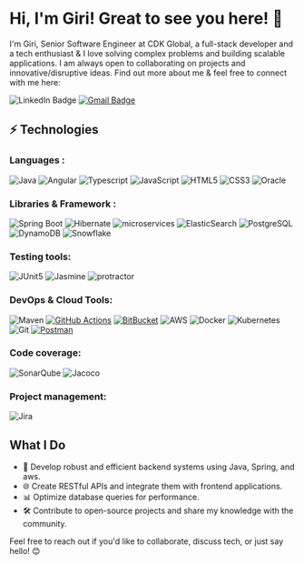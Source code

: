 # Hi, I'm Giri! Great to see you here! 👋

<!--
**girichippada/girichippada** is a ✨ _special_ ✨ repository because its `README.md` (this file) appears on your GitHub profile.

Here are some ideas to get you started:

- 🔭 I’m currently working on ...
- 🌱 I’m currently learning ...
- 👯 I’m looking to collaborate on ...
- 🤔 I’m looking for help with ...
- 💬 Ask me about ...
- 📫 How to reach me: ...
- 😄 Pronouns: ...
- ⚡ Fun fact: ...
-->

I'm Giri, Senior Software Engineer at CDK Global, a full-stack developer and a tech enthusiast & I love solving complex problems and building scalable applications. I am always open to collaborating on projects and innovative/disruptive ideas. Find out more about me & feel free to connect with me here:

![LinkedIn Badge](https://img.shields.io/badge/girichippada-blue?style=flat-square&logo=Linkedin&logoColor=white&link=https%3A%2F%2Fin.linkedin.com%2Fin%2Fgirichippada%3Ftrk%3Dprofile-badge)
[![Gmail Badge](https://img.shields.io/badge/-giri.chippada@gmail.com-c14438?style=flat-square&logo=Gmail&logoColor=white&link=mailto:giri.chippada@gmail.com)](mailto:giri.chippada@gmail.com)
              
## ⚡ Technologies

### Languages :
![Java](https://img.shields.io/badge/-java-E34A86?style=flat-square&logo=openjdk)
![Angular](https://img.shields.io/badge/Angular-red?style=flat-square&logo=Angular)
![Typescript](https://img.shields.io/badge/Typescript-white?style=flat-square&logo=Typescript&logoColor=blue)
![JavaScript](https://img.shields.io/badge/-JavaScript-black?style=flat-square&logo=javascript)
![HTML5](https://img.shields.io/badge/-HTML5-E34F26?style=flat-square&logo=html5&logoColor=white)
![CSS3](https://img.shields.io/badge/-CSS3-1572B6?style=flat-square&logo=css3)
![Oracle](https://img.shields.io/badge/Oracle-red?style=flat-square&logo=Oracle&logoColor=white)

### Libraries & Framework :

![Spring Boot](https://img.shields.io/badge/Spring%20Boot-green?style=flat-square&logo=Spring&logoColor=white)
![Hibernate](https://img.shields.io/badge/Hibernate-grey?style=flat-square&logo=Hibernate)
![microservices](https://img.shields.io/badge/microservices-blue?style=flat-square&logo=microservices)
![ElasticSearch](https://img.shields.io/badge/-ElasticSearch-005571?style=flat-square&logo=elasticsearch)
![PostgreSQL](https://img.shields.io/badge/-PostgreSQL-336791?style=flat-square&logo=postgresql)
![DynamoDB](https://img.shields.io/badge/DynamoDB-black?style=flat-square&logo=amazon%20web%20services)
![Snowflake](https://img.shields.io/badge/Snowflake-blue?style=flat-square&logo=snowflake)

### Testing tools:

![JUnit5](https://img.shields.io/badge/JUnit5-blue?style=flat-square&logo=JUnit)
![Jasmine](https://img.shields.io/badge/Jasmine-purple?style=flat-square&logo=jasmine)
![protractor](https://img.shields.io/badge/protractor-red?style=flat-square&logo=protractor)

### DevOps & Cloud Tools:
![Maven](https://img.shields.io/badge/Apache%20Maven-black?style=flat-square&logo=apache%20maven)
<a href="#"><img alt="GitHub Actions" src="https://img.shields.io/badge/GitHub%20Actions-%23327FC7.svg?logo=github&logoColor=white"></a>
<a href="#"><img alt="BitBucket" src="https://img.shields.io/badge/BitBucket-%23327FC7.svg?logo=bitbucket&logoColor=white"></a>
![AWS](https://img.shields.io/badge/AWS-black?style=flat-square&logo=amazon%20web%20services)
![Docker](https://img.shields.io/badge/-Docker-black?style=flat-square&logo=docker)
![Kubernetes](https://img.shields.io/badge/Kubernetes-white?style=flat-square&logo=kubernetes)
![Git](https://img.shields.io/badge/-Git-black?style=flat-square&logo=git)
<a href="#"><img alt="Postman" src="https://img.shields.io/badge/Postman-FF6C37?logo=postman&logoColor=white"></a>

### Code coverage:
![SonarQube](https://img.shields.io/badge/SonarQube-white?style=flat-square&logo=sonarqube)
![Jacoco](https://img.shields.io/badge/jacoco-purple?style=flat-square&logo=jacoco)

### Project management:
![Jira](https://img.shields.io/badge/Jira-blue?style=flat-square&logo=jira)

## What I Do

- 🚀 Develop robust and efficient backend systems using Java, Spring, and aws.
- 🌐 Create RESTful APIs and integrate them with frontend applications.
- 📊 Optimize database queries for performance.
- 🛠️ Contribute to open-source projects and share my knowledge with the community.


Feel free to reach out if you'd like to collaborate, discuss tech, or just say hello! 😊

